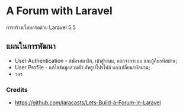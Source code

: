 # A Forum with Laravel
การสร้างเว็บบอร์ดด้วย Laravel 5.5

## แผนในการพัฒนา
* User Authentication - สมัครสมาชิก, เข้าสู่ระบบ, ออกจากระบบ และกู้คืนรหัสผ่าน;
* User Profile - แก้ไขข้อมูลส่วนตัว อัพรูปโปรไฟล์ และเปลี่ยนรหัสผ่าน;
* ฯลฯ

### Credits
* https://github.com/laracasts/Lets-Build-a-Forum-in-Laravel